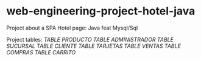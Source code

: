 # web-engineering-project-hotel-java

Project about a SPA Hotel page: Java feat Mysql/Sql

Project tables: 
  *TABLE PRODUCTO*
  *TABLE ADMINISTRADOR*
  *TABLE SUCURSAL*
  *TABLE CLIENTE*
  *TABLE TARJETAS*
  *TABLE VENTAS*
  *TABLE COMPRAS*
  *TABLE CARRITO*
